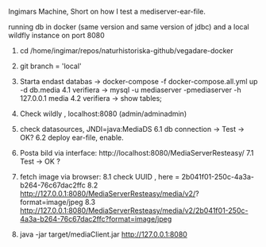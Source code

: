 Ingimars Machine, Short on how I test a mediserver-ear-file. <p> 
running db in docker (same version and same version of jdbc)  and a local wildfly instance on port 8080

1. cd /home/ingimar/repos/naturhistoriska-github/vegadare-docker
2. git branch = 'local'
3. Starta endast databas   -> docker-compose -f docker-compose.all.yml up -d db.media
4.1 verifiera ->  mysql -u mediaserver -pmediaserver -h 127.0.0.1 media 
4.2 verifiera -> show tables;
5. Check wildly , localhost:8080 (admin/adminadmin)
6. check datasources, JNDI=java:MediaDS
6.1 db connection -> Test -> OK?
6.2 deploy ear-file, enable.
7. Posta bild via interface: http://localhost:8080/MediaServerResteasy/
7.1 Test -> OK ?
8. fetch image via browser:
8.1 check UUID , here = 2b041f01-250c-4a3a-b264-76c67dac2ffc 
8.2 http://127.0.0.1:8080/MediaServerResteasy/media/v2/<UUID>?format=image/jpeg 
8.3 http://127.0.0.1:8080/MediaServerResteasy/media/v2/2b041f01-250c-4a3a-b264-76c67dac2ffc?format=image/jpeg 

5. java -jar target/mediaClient.jar http://127.0.0.1:8080 
